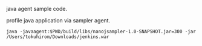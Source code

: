java agent sample code.

profile java application via sampler agent.

    java -javaagent:$PWD/build/libs/nanojsampler-1.0-SNAPSHOT.jar=300 -jar /Users/tokuhirom/Downloads/jenkins.war


